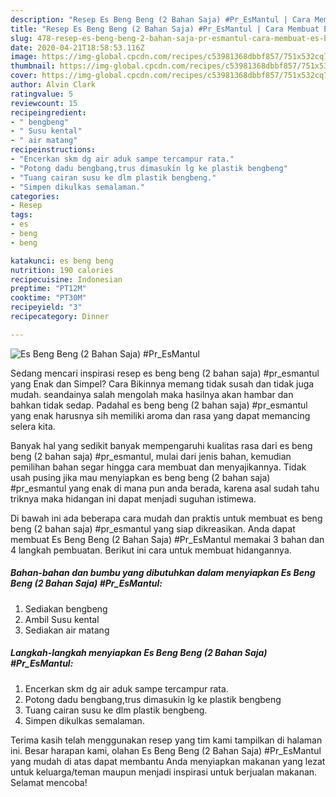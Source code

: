 ```yaml
---
description: "Resep Es Beng Beng (2 Bahan Saja) #Pr_EsMantul | Cara Membuat Es Beng Beng (2 Bahan Saja) #Pr_EsMantul Yang Bisa Manjain Lidah"
title: "Resep Es Beng Beng (2 Bahan Saja) #Pr_EsMantul | Cara Membuat Es Beng Beng (2 Bahan Saja) #Pr_EsMantul Yang Bisa Manjain Lidah"
slug: 478-resep-es-beng-beng-2-bahan-saja-pr-esmantul-cara-membuat-es-beng-beng-2-bahan-saja-pr-esmantul-yang-bisa-manjain-lidah
date: 2020-04-21T18:58:53.116Z
image: https://img-global.cpcdn.com/recipes/c53981368dbbf857/751x532cq70/es-beng-beng-2-bahan-saja-pr_esmantul-foto-resep-utama.jpg
thumbnail: https://img-global.cpcdn.com/recipes/c53981368dbbf857/751x532cq70/es-beng-beng-2-bahan-saja-pr_esmantul-foto-resep-utama.jpg
cover: https://img-global.cpcdn.com/recipes/c53981368dbbf857/751x532cq70/es-beng-beng-2-bahan-saja-pr_esmantul-foto-resep-utama.jpg
author: Alvin Clark
ratingvalue: 5
reviewcount: 15
recipeingredient:
- " bengbeng"
- " Susu kental"
- " air matang"
recipeinstructions:
- "Encerkan skm dg air aduk sampe tercampur rata."
- "Potong dadu bengbang,trus dimasukin lg ke plastik bengbeng"
- "Tuang cairan susu ke dlm plastik bengbeng."
- "Simpen dikulkas semalaman."
categories:
- Resep
tags:
- es
- beng
- beng

katakunci: es beng beng 
nutrition: 190 calories
recipecuisine: Indonesian
preptime: "PT12M"
cooktime: "PT30M"
recipeyield: "3"
recipecategory: Dinner

---
```



![Es Beng Beng (2 Bahan Saja) #Pr_EsMantul](https://img-global.cpcdn.com/recipes/c53981368dbbf857/751x532cq70/es-beng-beng-2-bahan-saja-pr_esmantul-foto-resep-utama.jpg)

Sedang mencari inspirasi resep es beng beng (2 bahan saja) #pr_esmantul yang Enak dan Simpel? Cara Bikinnya memang tidak susah dan tidak juga mudah. seandainya salah mengolah maka hasilnya akan hambar dan bahkan tidak sedap. Padahal es beng beng (2 bahan saja) #pr_esmantul yang enak harusnya sih memiliki aroma dan rasa yang dapat memancing selera kita.



Banyak hal yang sedikit banyak mempengaruhi kualitas rasa dari es beng beng (2 bahan saja) #pr_esmantul, mulai dari jenis bahan, kemudian pemilihan bahan segar hingga cara membuat dan menyajikannya. Tidak usah pusing jika mau menyiapkan es beng beng (2 bahan saja) #pr_esmantul yang enak di mana pun anda berada, karena asal sudah tahu triknya maka hidangan ini dapat menjadi suguhan istimewa.


Di bawah ini ada beberapa cara mudah dan praktis untuk membuat es beng beng (2 bahan saja) #pr_esmantul yang siap dikreasikan. Anda dapat membuat Es Beng Beng (2 Bahan Saja) #Pr_EsMantul memakai 3 bahan dan 4 langkah pembuatan. Berikut ini cara untuk membuat hidangannya.

<!--inarticleads1-->

##### Bahan-bahan dan bumbu yang dibutuhkan dalam menyiapkan Es Beng Beng (2 Bahan Saja) #Pr_EsMantul:

1. Sediakan  bengbeng
1. Ambil  Susu kental
1. Sediakan  air matang




<!--inarticleads2-->

##### Langkah-langkah menyiapkan Es Beng Beng (2 Bahan Saja) #Pr_EsMantul:

1. Encerkan skm dg air aduk sampe tercampur rata.
1. Potong dadu bengbang,trus dimasukin lg ke plastik bengbeng
1. Tuang cairan susu ke dlm plastik bengbeng.
1. Simpen dikulkas semalaman.




Terima kasih telah menggunakan resep yang tim kami tampilkan di halaman ini. Besar harapan kami, olahan Es Beng Beng (2 Bahan Saja) #Pr_EsMantul yang mudah di atas dapat membantu Anda menyiapkan makanan yang lezat untuk keluarga/teman maupun menjadi inspirasi untuk berjualan makanan. Selamat mencoba!
